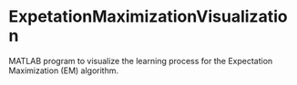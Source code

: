 # ExpetationMaximizationVisualization
MATLAB program to visualize the learning process for the Expectation Maximization (EM) algorithm.
